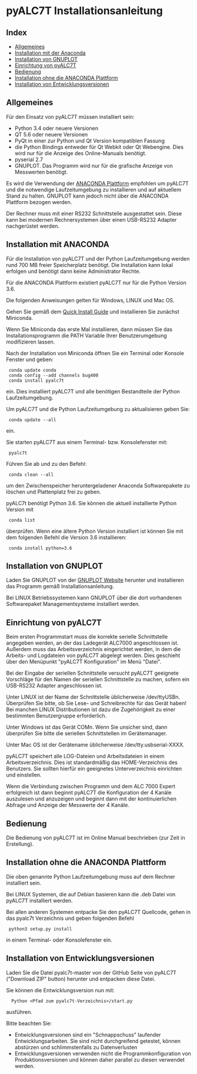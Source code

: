 ﻿pyALC7T Installationsanleitung
==============================

Index
-----

* [Allgemeines](#allgemeines)
* [Installation mit der Anaconda ](#installation-mit-anaconda)
* [Installation von GNUPLOT](#installation-von-gnuplot)
* [Einrichtung von pyALC7T](#einrichtung-von-pyalc7t)
* [Bedienung](#bedienung)
* [Installation ohne die ANACONDA Plattform](#installation-ohne-die-anaconda-plattform)
* [Installation von Entwicklungsversionen](#installation-von-entwicklungsversionen)


Allgemeines
----------

Für den Einsatz von pyALC7T müssen installiert sein:

* Python 3.4 oder neuere Versionen
* QT 5.6 oder neuere Versionen
* PyQt in einer zur Python und Qt Version kompatiblen Fassung
* die Python Bindings entweder für Qt Webkit oder Qt Webengine. Dies wird nur für
  die Anzeige des Online-Manuals benötigt.
* pyserial  2.7 
* GNUPLOT. Das Programm wird nur für die grafische Anzeige von Messwerten benötigt.

Es wird die Verwendung der [ANACONDA Plattform](https://www.continuum.io)  empfohlen um
pyALC7T und die notwendige Laufzeitumgebung zu installieren und auf aktuellem Stand
zu halten. GNUPLOT kann jedoch nicht über die ANACONDA Plattform bezogen werden.

Der Rechner muss mit einer RS232 Schnittstelle ausgestattet sein. Diese kann bei modernen
Rechnersystemen über einen USB-RS232 Adapter nachgerüstet werden. 


Installation mit ANACONDA
-------------------------

Für die Installation von pyALC7T und der Python Laufzeitumgebung werden rund
700 MB freier Speicherplatz benötigt. Die Installation kann lokal erfolgen und 
benötigt dann keine Administrator Rechte.

Für die ANACONDA Plattform existiert pyALC7T nur für die Python Version 3.6.

Die folgenden Anweisungen gelten für Windows, LINUX und Mac OS.

Gehen Sie gemäß dem [Quick Install Guide](http://conda.pydata.org/docs/install/quick.html)
und installieren Sie zunächst Miniconda.

Wenn Sie Miniconda das erste Mal installieren, dann müssen Sie das Installationsprogramm
die PATH Variable Ihrer Benutzerumgebung modifizieren lassen.

Nach der Installation von Miniconda öffnen Sie ein Terminal oder Konsole Fenster und geben:

     conda update conda
     conda config --add channels bug400
     conda install pyalc7t

ein. Dies installiert pyALC7T und alle benötigen Bestandteile der Python Laufzeitumgebung.

Um pyALC7T und die Python Laufzeitumgebung zu aktualisieren geben Sie:

     conda update --all

ein.

Sie starten pyALC7T aus einem Terminal- bzw. Konsolefenster mit:

     pyalc7t


Führen Sie ab und zu den Befehl:

     conda clean --all

um den Zwischenspeicher heruntergeladener Anaconda Softwarepakete zu löschen und
Plattenplatz frei zu geben.

pyALC7t benötigt Python 3.6. Sie können die aktuell installierte Python Version mit

     conda list

überprüfen. Wenn eine ältere Python Version installiert ist können Sie mit dem
folgenden Befehl die Version 3.6 installieren:

     conda install python=3.6


Installation von GNUPLOT
------------------------
Laden Sie GNUPLOT von der [GNUPLOT Website](http://www.gnuplot.info) herunter und
installieren das Programm gemäß Installationsanleitung.

Bei LINUX Betriebssystemen kann GNUPLOT über die dort vorhandenen Softwarepaket
Managementsysteme installiert werden.


Einrichtung von pyALC7T
-----------------------

Beim ersten Programmstart muss die korrekte serielle Schnittstelle angegeben
werden, an der das Ladegerät ALC7000 angeschlossen ist. Außerdem muss das
Arbeitsverzeichnis eingerichtet werden, in dem die Arbeits- und Logdateien von
pyALC7T abgelegt werden.  Dies geschieht über den Menüpunkt "pyALC7T Konfiguration" 
im Menü "Datei".

Bei der Eingabe der seriellen Schnittstelle versucht pyALC7T geeignete Vorschläge
für den Namen der seriellen Schnittstelle zu machen, sofern ein USB-RS232 
Adapter angeschlossen ist.

Unter LINUX ist der Name der Schnittstelle üblicherweise /dev/ttyUSBn. Überprüfen
Sie bitte, ob Sie Lese- und Schreibrechte für das Gerät haben! Bei manchen
LINUX Distributionen ist dazu die Zugehörigkeit zu einer bestimmten Benutzergruppe
erforderlich.

Unter Windows ist das Gerät COMn. Wenn Sie unsicher sind, dann überprüfen Sie bitte die
seriellen Schnittstellen im Gerätemanager.

Unter Mac OS ist der Gerätename üblicherweise /dev/tty.usbserial-XXXX.

pyALC7T speichert alle LOG-Dateien und Arbeitsdateien in einem Arbeitsverzeichnis.
Dies ist standardmäßig das HOME-Verzeichnis des Benutzers. Sie sollten hierfür ein
geeignetes Unterverzeichnis einrichten und einstellen.

Wenn die Verbindung zwischen Programm und dem ALC 7000 Expert erfolgreich ist dann
beginnt pyALC7T die Konfiguration der 4 Kanäle auszulesen und anzuzeigen und beginnt
dann mit der kontinuierlichen Abfrage und Anzeige der Messwerte der 4 Kanäle.


Bedienung
---------

Die Bedienung von pyALC7T ist im Online Manual beschrieben (zur Zeit in Erstellung).


Installation ohne die ANACONDA Plattform
----------------------------------------

Die oben genannte Python Laufzeitumgebung muss auf dem Rechner installiert sein.

Bei LINUX Systemen, die auf Debian basieren kann die .deb Datei von pyALC7T installiert
werden.

Bei allen anderen Systemen entpacke Sie den pyALC7T Quellcode, gehen in das
pyalc7t Verzeichnis und geben folgenden Befehl 

     python3 setup.py install

in einem Terminal- oder Konsolefenster ein.


Installation von Entwicklungsversionen
--------------------------------------

Laden Sie die Datei pyalc7t-master von der GitHub Seite von pyALC7T ("Download ZIP" button) herunter und entpacken diese Datei.

Sie können die Entwicklungsversion nun mit:

      Python <Pfad zum pyalc7t-Verzeichnis>/start.py

ausführen.

Bitte beachten Sie:
* Entwicklungsversionen sind ein "Schnappschuss" laufender Entwicklungsarbeiten. Sie sind
  nicht durchgreifend getestet, können abstürzen und schlimmstenfalls zu Datenverlusten
* Entwicklungsversionen verwenden nicht die Programmkonfiguration von Produktionsversionen und können daher parallel zu diesen verwendet werden.
